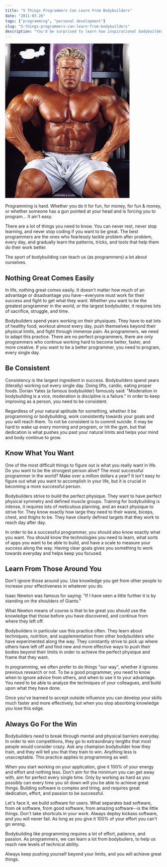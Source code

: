 ```yaml
---
title: "5 Things Programmers Can Learn From Bodybuilders"
date: "2011-03-26"
tags: ["programming", "personal development"]
slug: "5-things-programmers-can-learn-from-bodybuilders"
description: "You'd be surprised to learn how inspirational bodybuilders can be to programmers like me."
---
```



![Jay Cutler][]

Programming is hard.  Whether you do it for fun, for money, for fun & money, or
whether someone has a gun pointed at your head and is forcing you to program...
It ain't easy.

There are a lot of things you need to know.  You can never rest, never stop
learning, and never stop coding if you want to be great.  The best programmers
are the ones who fearlessly tackle problem after problem, every day, and
gradually learn the patterns, tricks, and tools that help them do their work
better.

The sport of bodybuilding can teach us (as programmers) a lot about ourselves.


## Nothing Great Comes Easily

In life, nothing great comes easily.  It doesn't matter how much of an
advantage or disadvantage you have--everyone must work for their success and
fight to get what they want.  Whether you want to be the greatest programmer in
the world, or the largest bodybuilder, it requires lots of sacrifice, struggle,
and time.

Bodybuilders spend years working on their physiques.  They have to eat lots of
healthy food, workout almost every day, push themselves beyond their physical
limits, and fight through immense pain.  As programmers, we need to adapt this
practice.  There are no perfect programmers, there are only programmers who
continue working hard to become better, faster, and more creative.  If you want
to be a better programmer, you need to program, every single day.


## Be Consistent

Consistency is the largest ingredient in success.  Bodybuilders spend years
(literally) working out every single day.  Doing lifts, cardio, eating proper
foods.  Dorian Yates (a famous bodybuilder) famously said: "Moderation in
bodybuilding is a vice, moderation is discipline is a failure."  In order to
keep improving as a person, you need to be consistent.

Regardless of your natural aptitude for something, whether it be programming or
bodybuilding, work consistently towards your goals and you will reach them.  To
not be consistent is to commit suicide.  It may be hard to wake up every
morning and program, or hit the gym, but that dedication is what pushes you
past your natural limits and helps your mind and body continue to grow.


## Know What You Want

One of the most difficult things to figure out is what you really want in life.
Do you want to be the strongest person alive?  The most successful programmer
in the world?  Make over a million dollars a year?  It isn't easy to figure out
what you want to accomplish in your life, but it is crucial in becoming a more
successful person.

Bodybuilders strive to build the perfect physique.  They want to have perfect
physical symmetry and defined muscle groups.  Training for bodybuilding is
intense, it requires lots of meticulous planning, and an exact physique to
strive for.  They know exactly how large they need to their waste, biceps,
chest, and thighs to be.  They have clearly defined targets that they work to
reach day after day.

In order to be a successful programmer, you should also know exactly what you
want.  You should know the technologies you need to learn, what sorts of apps
you want to be able to build, and have a scale to measure your success along
the way.  Having clear goals gives you something to work towards everyday and
helps keep you focused.


## Learn From Those Around You

Don't ignore those around you.  Use knowledge you get from other people to
increase your effectiveness in whatever you do.

Isaac Newton was famous for saying: "If I have seen a little further it is by
standing on the shoulders of Giants."

What Newton means of course is that to be great you should use the knowledge
that those before you have discovered, and continue from where they left off.

Bodybuilders in particular use this practice often.  They learn about
techniques, nutrition, and supplementation from other bodybuilders who have
experimented along the way.  They constantly strive to pick up where others
have left off and find new and more effective ways to push their bodies beyond
their limits in order to achieve the perfect physique and frame that they want.

In programming, we often prefer to do things "our way", whether it ignores
previous research or not.  To be a good programmer, you need to know when to
ignore advice from others, and when to use it to your advantage.  You need to
be able to analyze the techniques of your colleagues, and build upon what they
have done.

Once you've learned to accept outside influence you can develop your skills
much faster and more effectively, but when you stop absorbing knowledge you
lose this edge.


## Always Go For the Win

Bodybuilders need to break through mental and physical barriers everyday.  In
order to win competitions, they go to extraordinary lengths that most people
would consider crazy.  Ask any champion bodybuilder how they train, and they
will tell you that they train to win.  Anything less is unacceptable.  This
practice applies to programming as well.

When you start working on your application, give it 100% of your energy and
effort and nothing less.  Don't aim for the minimum you can get away with, aim
for perfect every single time.  Only by working as hard as you possibly can
every time you sit down will you be able to achieve great things.  Building
software is complex and tiring, and requires great dedication, effort, and
passion to be successful.

Let's face it, we build software for users.  What separates bad software, from
*ok* software, from good software, from amazing software--is the little things.
Don't take shortcuts in your work.  Always deploy kickass software, and you
will never fail.  As long as you give it 100% of your effort you can't go
wrong.

Bodybuilding like programming requires a lot of effort, patience, and passion.
As programmers, we can learn a lot from bodybuilers, to help us reach new
levels of technical ability.

Always keep pushing yourself beyond your limits, and you will achieve great
things.


  [Jay Cutler]: /static/images/2011/jay-cutler.png "Jay Cutler"
